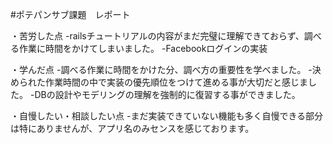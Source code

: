 #ポテパンサブ課題　レポート

・苦労した点
-railsチュートリアルの内容がまだ完璧に理解できておらず、調べる作業に時間をかけてしまいました。
-Facebookログインの実装

・学んだ点
-調べる作業に時間をかけた分、調べ方の重要性を学べました。
-決められた作業時間の中で実装の優先順位をつけて進める事が大切だと感じました。
-DBの設計やモデリングの理解を強制的に復習する事ができました。

・自慢したい・相談したい点
-まだ実装できていない機能も多く自慢できる部分は特にありませんが、アプリ名のみセンスを感じております。